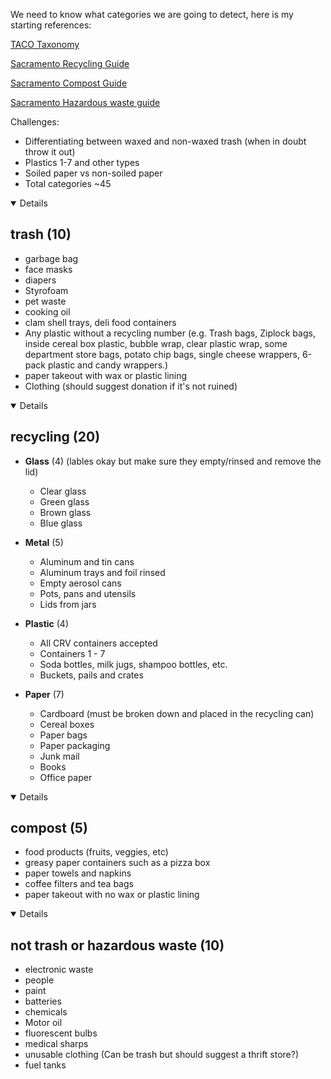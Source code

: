 We need to know what categories we are going to detect, here is my starting references:

[TACO Taxonomy](http://tacodataset.org/taxonomy)

[Sacramento Recycling Guide](https://www.cityofsacramento.org/Public-Works/RSW/Collection-Services/Recycling)

[Sacramento Compost Guide](https://www.cityofsacramento.org/-/media/SacRSWFoodWasteflyerv2-4-2/SacRSWFoodWasteflyerv2-4-110241.jpg?h=1024&w=791&la=en)

[Sacramento Hazardous waste guide](http://www.cityofsacramento.org/public-works/RSW/Collection-Services/Household-Hazardous-Waste)

Challenges:
- Differentiating between waxed and non-waxed trash (when in doubt throw it out)
- Plastics 1-7 and other types
- Soiled paper vs non-soiled paper
- Total categories ~45

<details open>
  <h2><summary>trash (10)</summary></h2>
  
- garbage bag
- face masks
- diapers
- Styrofoam
- pet waste
- cooking oil
- clam shell trays, deli food containers
- Any plastic without a recycling number (e.g. Trash bags, Ziplock bags, inside
cereal box plastic, bubble wrap, clear plastic wrap, some department store bags, potato chip bags, single
cheese wrappers, 6-pack plastic and candy wrappers.)
- paper takeout with wax or plastic lining
- Clothing (should suggest donation if it's not ruined)
</details>


<details open>
<h2><summary>recycling (20)</summary></h2>

- **Glass** (4) (lables okay but make sure they empty/rinsed and remove the lid)
  - Clear glass
  - Green glass
  - Brown glass
  - Blue glass

- **Metal** (5)
  - Aluminum and tin cans
  - Aluminum trays and foil rinsed
  - Empty aerosol cans
  - Pots, pans and utensils
  - Lids from jars

- **Plastic** (4)
  - All CRV containers accepted
  - Containers 1 - 7
  - Soda bottles, milk jugs, shampoo bottles, etc.
  - Buckets, pails and crates

- **Paper** (7)
  - Cardboard (must be broken down and placed in the recycling can)
  - Cereal boxes
  - Paper bags
  - Paper packaging
  - Junk mail
  - Books
  - Office paper
</details>


<details open>
<h2><summary>compost (5)</summary></h2>
  
- food products (fruits, veggies, etc)
- greasy paper containers such as a pizza box
- paper towels and napkins
- coffee filters and tea bags
- paper takeout with no wax or plastic lining

</details>
  
  
<details open>
<h2><summary>not trash or hazardous waste (10)</summary></h2>
  
- electronic waste
- people
- paint
- batteries
- chemicals
- Motor oil
- fluorescent bulbs
- medical sharps
- unusable clothing (Can be trash but should suggest a thrift store?)
- fuel tanks
  
</details>
